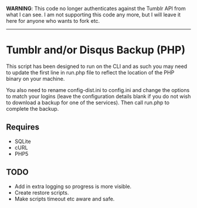 __WARNING__: This code no longer authenticates against the Tumblr API from what I can see. I am not supporting this code any more, but I will leave it here for anyone who wants to fork etc.

---------------------------------------


Tumblr and/or Disqus Backup (PHP)
======
This script has been designed to run on the CLI and as such you may need to update the first line in run.php file to reflect the location of the PHP binary on your machine.

You also need to rename config-dist.ini to config.ini and change the options to match your logins (leave the configuration details blank if you do not wish to download a backup for one of the services). Then call run.php to complete the backup.


Requires
--------

* SQLite
* cURL
* PHP5


TODO
----

* Add in extra logging so progress is more visible.
* Create restore scripts.
* Make scripts timeout etc aware and safe.